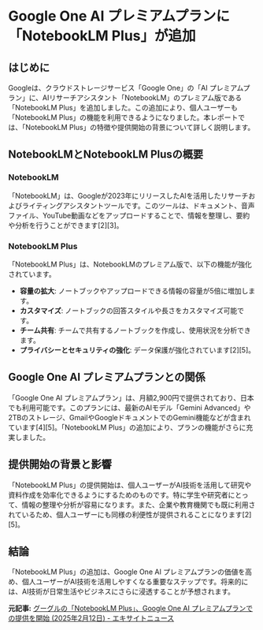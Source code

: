 # Google One AI プレミアムプランに「NotebookLM Plus」が追加

## はじめに

Googleは、クラウドストレージサービス「Google One」の「AI プレミアムプラン」に、AIリサーチアシスタント「NotebookLM」のプレミアム版である「NotebookLM Plus」を追加しました。この追加により、個人ユーザーも「NotebookLM Plus」の機能を利用できるようになりました。本レポートでは、「NotebookLM Plus」の特徴や提供開始の背景について詳しく説明します。

## NotebookLMとNotebookLM Plusの概要

### NotebookLM

「NotebookLM」は、Googleが2023年にリリースしたAIを活用したリサーチおよびライティングアシスタントツールです。このツールは、ドキュメント、音声ファイル、YouTube動画などをアップロードすることで、情報を整理し、要約や分析を行うことができます[2][3]。

### NotebookLM Plus

「NotebookLM Plus」は、NotebookLMのプレミアム版で、以下の機能が強化されています。

- **容量の拡大**: ノートブックやアップロードできる情報の容量が5倍に増加します。
- **カスタマイズ**: ノートブックの回答スタイルや長さをカスタマイズ可能です。
- **チーム共有**: チームで共有するノートブックを作成し、使用状況を分析できます。
- **プライバシーとセキュリティの強化**: データ保護が強化されています[2][5]。

## Google One AI プレミアムプランとの関係

「Google One AI プレミアムプラン」は、月額2,900円で提供されており、日本でも利用可能です。このプランには、最新のAIモデル「Gemini Advanced」や2TBのストレージ、GmailやGoogleドキュメントでのGemini機能などが含まれています[4][5]。「NotebookLM Plus」の追加により、プランの機能がさらに充実しました。

## 提供開始の背景と影響

「NotebookLM Plus」の提供開始は、個人ユーザーがAI技術を活用して研究や資料作成を効率化できるようにするためのものです。特に学生や研究者にとって、情報の整理や分析が容易になります。また、企業や教育機関でも既に利用されているため、個人ユーザーにも同様の利便性が提供されることになります[2][5]。

## 結論

「NotebookLM Plus」の追加は、Google One AI プレミアムプランの価値を高め、個人ユーザーがAI技術を活用しやすくなる重要なステップです。将来的には、AI技術が日常生活やビジネスにさらに浸透することが予想されます。

**元記事:** [グーグルの「NotebookLM Plus」、Google One AI プレミアムプランでの提供を開始 (2025年2月12日) - エキサイトニュース](https://www.excite.co.jp/news/article/k_tai_watch_1262329094679593316/)